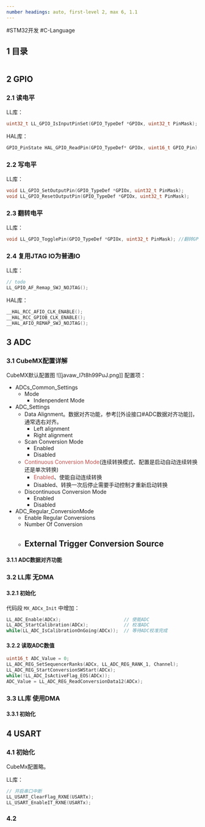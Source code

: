 ```yaml
---
number headings: auto, first-level 2, max 6, 1.1
---
```

#STM32开发 #C-Language 

## 1 目录

```toc
```

## 2 GPIO

### 2.1 读电平

LL库：

```C
uint32_t LL_GPIO_IsInputPinSet(GPIO_TypeDef *GPIOx, uint32_t PinMask);
```

HAL库：

```C
GPIO_PinState HAL_GPIO_ReadPin(GPIO_TypeDef* GPIOx, uint16_t GPIO_Pin);
```

### 2.2 写电平

LL库：

```C
void LL_GPIO_SetOutputPin(GPIO_TypeDef *GPIOx, uint32_t PinMask);
void LL_GPIO_ResetOutputPin(GPIO_TypeDef *GPIOx, uint32_t PinMask);
```

### 2.3 翻转电平

LL库：

```C
void LL_GPIO_TogglePin(GPIO_TypeDef *GPIOx, uint32_t PinMask); //翻转GPIO
```

### 2.4 复用JTAG IO为普通IO

LL库：

```C
// todo
LL_GPIO_AF_Remap_SWJ_NOJTAG();
```

HAL库：

```C
__HAL_RCC_AFIO_CLK_ENABLE();
__HAL_RCC_GPIOB_CLK_ENABLE();
__HAL_AFIO_REMAP_SWJ_NOJTAG();
```

## 3 ADC

### 3.1 CubeMX配置详解

CubeMX默认配置图
![[javaw_I7t8h99PuJ.png]]
配置项：
- ADCs_Common_Settings
	- Mode
		- Indenpendent Mode
- ADC_Settings
	- Data Alignment。数据对齐功能，参考[[外设接口#ADC数据对齐功能]]，通常选右对齐。
		- Left alignment
		- Right alignment
	- Scan Conversion Mode
		- Enabled
		- Disabled
	- <font color="#c0504d">Continuous Conversion Mode</font>(连续转换模式、配置是启动自动连续转换还是单次转换)
		- <font color="#c0504d">Enabled</font>、使能自动连续转换
		- Disabled、转换一次后停止需要手动控制才重新启动转换
	- Discontinuous Conversion Mode
		- Enabled
		- Disabled
- ADC_Regular_ConversionMode
	- Enable Regular Conversions
	- Number Of Conversion
	- External Trigger Conversion Source
		- 

#### 3.1.1 ADC数据对齐功能




### 3.2 LL库 无DMA

#### 3.2.1 初始化

代码段 `MX_ADCx_Init` 中增加：
```C
LL_ADC_Enable(ADCx);                       // 使能ADC 
LL_ADC_StartCalibration(ADCx);             // 校准ADC
while(LL_ADC_IsCalibrationOnGoing(ADCx));  // 等待ADC校准完成
```

#### 3.2.2 读取ADC数值

```C
uint16_t ADC_Value = 0;
LL_ADC_REG_SetSequencerRanks(ADCx, LL_ADC_REG_RANK_1, Channel);
LL_ADC_REG_StartConversionSWStart(ADCx);
while(!LL_ADC_IsActiveFlag_EOS(ADCx));
ADC_Value = LL_ADC_REG_ReadConversionData12(ADCx);
```

### 3.3 LL库 使用DMA

#### 3.3.1 初始化


## 4 USART

### 4.1 初始化

CubeMx配置略。

LL库：

```C
// 开启串口中断
LL_USART_ClearFlag_RXNE(USARTx);
LL_USART_EnableIT_RXNE(USARTx);
```

### 4.2 






